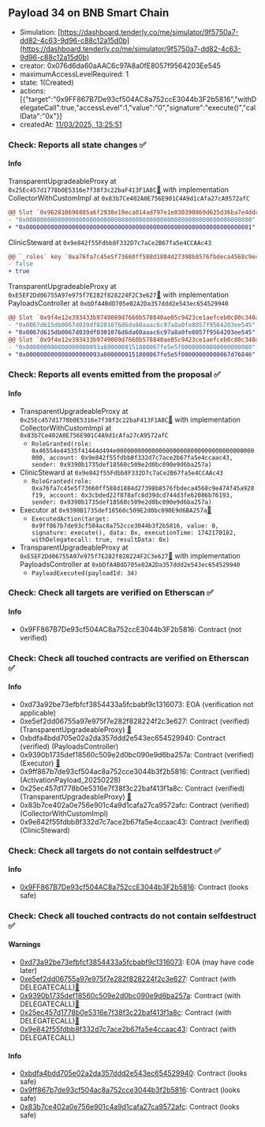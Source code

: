 ## Payload 34 on BNB Smart Chain

- Simulation: [https://dashboard.tenderly.co/me/simulator/9f5750a7-dd82-4c63-9d96-c88c12a15d0b](https://dashboard.tenderly.co/me/simulator/9f5750a7-dd82-4c63-9d96-c88c12a15d0b)
- creator: 0x076d6da60aAAC6c97A8a0fE8057f9564203Ee545
- maximumAccessLevelRequired: 1
- state: 1(Created)
- actions: [{"target":"0x9FF867B7De93cf504AC8a752ccE3044b3F2b5816","withDelegateCall":true,"accessLevel":1,"value":"0","signature":"execute()","callData":"0x"}]
- createdAt: [11/03/2025, 13:25:51](https://bscscan.com/tx/0x92f86c9c9e4449c301736514d10ca5729e7392c8772a7396989baaac8d69b3bc)

### Check: Reports all state changes :white_check_mark:

#### Info


TransparentUpgradeableProxy at `0x25Ec457d1778b0E5316e7f38f3c22baF413F1A8C`[:ghost:](https://github.com/bgd-labs/aave-address-book "AaveV3BNB.COLLECTOR") with implementation CollectorWithCustomImpl at `0x83b7Ce402A0E756E901C4A9d1cAfa27cA9572afC`
```diff
@@ Slot `0x962810696885a6f2938e19eca014ad797e1e030390869d625d36ba7e4ddc9111` @@
- "0x0000000000000000000000000000000000000000000000000000000000000000"
+ "0x0000000000000000000000000000000000000000000000000000000000000001"
```

ClinicSteward at `0x9e842f55Fdbb8F332D7c7aCe2B67fa5e4CCAAc43`
```diff
@@ `_roles` key `0xa76fa7c45e5f73660ff588d1884d27398b8576fbdeca4568c9e474f45a928f19.hasRole.0x3cbded22f878afc8d39dcd744d3fe62086b76193` @@
- false
+ true
```

TransparentUpgradeableProxy at `0xE5EF2Dd06755A97e975f7E282f828224F2C3e627`[:ghost:](https://github.com/bgd-labs/aave-address-book "GovernanceV3BNB.PAYLOADS_CONTROLLER") with implementation PayloadsController at `0xbDfA4BdD705e02A2Da357ddd2e543ec654529940`
```diff
@@ Slot `0x9f4e12e393433b9749089d7660b578840ae05c9423ce1aefceb0c80c340a21c6` @@
- "0x0067d615db0067d039df0201076d6da60aaac6c97a8a0fe8057f9564203ee545"
+ "0x0067d615db0067d039df0301076d6da60aaac6c97a8a0fe8057f9564203ee545"
@@ Slot `0x9f4e12e393433b9749089d7660b578840ae05c9423ce1aefceb0c80c340a21c7` @@
- "0x000000000000000000093a8000000151800067fe5e5f00000000000000000000"
+ "0x000000000000000000093a8000000151800067fe5e5f00000000000067d76846"
```


### Check: Reports all events emitted from the proposal :white_check_mark:

#### Info

- TransparentUpgradeableProxy at `0x25Ec457d1778b0E5316e7f38f3c22baF413F1A8C`[:ghost:](https://github.com/bgd-labs/aave-address-book "AaveV3BNB.COLLECTOR") with implementation CollectorWithCustomImpl at `0x83b7Ce402A0E756E901C4A9d1cAfa27cA9572afC`
  - `RoleGranted(role: 0x46554e44535f41444d494e000000000000000000000000000000000000000000, account: 0x9e842f55fdbb8f332d7c7ace2b67fa5e4ccaac43, sender: 0x9390b1735def18560c509e2d0bc090e9d6ba257a)`
- ClinicSteward at `0x9e842f55Fdbb8F332D7c7aCe2B67fa5e4CCAAc43`
  - `RoleGranted(role: 0xa76fa7c45e5f73660ff588d1884d27398b8576fbdeca4568c9e474f45a928f19, account: 0x3cbded22f878afc8d39dcd744d3fe62086b76193, sender: 0x9390b1735def18560c509e2d0bc090e9d6ba257a)`
- Executor at `0x9390B1735def18560c509E2d0bc090E9d6BA257a`[:ghost:](https://github.com/bgd-labs/aave-address-book "AaveV3BNB.ACL_ADMIN, GovernanceV3BNB.EXECUTOR_LVL_1")
  - `ExecutedAction(target: 0x9ff867b7de93cf504ac8a752cce3044b3f2b5816, value: 0, signature: execute(), data: 0x, executionTime: 1742170182, withDelegatecall: true, resultData: 0x)`
- TransparentUpgradeableProxy at `0xE5EF2Dd06755A97e975f7E282f828224F2C3e627`[:ghost:](https://github.com/bgd-labs/aave-address-book "GovernanceV3BNB.PAYLOADS_CONTROLLER") with implementation PayloadsController at `0xbDfA4BdD705e02A2Da357ddd2e543ec654529940`
  - `PayloadExecuted(payloadId: 34)`

### Check: Check all targets are verified on Etherscan :white_check_mark:

#### Info

- 0x9FF867B7De93cf504AC8a752ccE3044b3F2b5816: Contract (not verified) 

### Check: Check all touched contracts are verified on Etherscan :white_check_mark:

#### Info

- 0xd73a92be73efbfcf3854433a5fcbabf9c1316073: EOA (verification not applicable)
- 0xe5ef2dd06755a97e975f7e282f828224f2c3e627: Contract (verified) (TransparentUpgradeableProxy) [:ghost:](https://github.com/bgd-labs/aave-address-book "GovernanceV3BNB.PAYLOADS_CONTROLLER")
- 0xbdfa4bdd705e02a2da357ddd2e543ec654529940: Contract (verified) (PayloadsController) 
- 0x9390b1735def18560c509e2d0bc090e9d6ba257a: Contract (verified) (Executor) [:ghost:](https://github.com/bgd-labs/aave-address-book "AaveV3BNB.ACL_ADMIN, GovernanceV3BNB.EXECUTOR_LVL_1")
- 0x9ff867b7de93cf504ac8a752cce3044b3f2b5816: Contract (verified) (ActivationPayload_20250228) 
- 0x25ec457d1778b0e5316e7f38f3c22baf413f1a8c: Contract (verified) (TransparentUpgradeableProxy) [:ghost:](https://github.com/bgd-labs/aave-address-book "AaveV3BNB.COLLECTOR")
- 0x83b7ce402a0e756e901c4a9d1cafa27ca9572afc: Contract (verified) (CollectorWithCustomImpl) 
- 0x9e842f55fdbb8f332d7c7ace2b67fa5e4ccaac43: Contract (verified) (ClinicSteward) 

### Check: Check all targets do not contain selfdestruct :white_check_mark:

#### Info

- [0x9FF867B7De93cf504AC8a752ccE3044b3F2b5816](https://bscscan.com/address/0x9FF867B7De93cf504AC8a752ccE3044b3F2b5816): Contract (looks safe)

### Check: Check all touched contracts do not contain selfdestruct :white_check_mark:

#### Warnings

- [0xd73a92be73efbfcf3854433a5fcbabf9c1316073](https://bscscan.com/address/0xd73a92be73efbfcf3854433a5fcbabf9c1316073): EOA (may have code later)
- [0xe5ef2dd06755a97e975f7e282f828224f2c3e627](https://bscscan.com/address/0xe5ef2dd06755a97e975f7e282f828224f2c3e627): Contract (with DELEGATECALL)[:ghost:](https://github.com/bgd-labs/aave-address-book "GovernanceV3BNB.PAYLOADS_CONTROLLER")
- [0x9390b1735def18560c509e2d0bc090e9d6ba257a](https://bscscan.com/address/0x9390b1735def18560c509e2d0bc090e9d6ba257a): Contract (with DELEGATECALL)[:ghost:](https://github.com/bgd-labs/aave-address-book "AaveV3BNB.ACL_ADMIN, GovernanceV3BNB.EXECUTOR_LVL_1")
- [0x25ec457d1778b0e5316e7f38f3c22baf413f1a8c](https://bscscan.com/address/0x25ec457d1778b0e5316e7f38f3c22baf413f1a8c): Contract (with DELEGATECALL)[:ghost:](https://github.com/bgd-labs/aave-address-book "AaveV3BNB.COLLECTOR")
- [0x9e842f55fdbb8f332d7c7ace2b67fa5e4ccaac43](https://bscscan.com/address/0x9e842f55fdbb8f332d7c7ace2b67fa5e4ccaac43): Contract (with DELEGATECALL)

#### Info

- [0xbdfa4bdd705e02a2da357ddd2e543ec654529940](https://bscscan.com/address/0xbdfa4bdd705e02a2da357ddd2e543ec654529940): Contract (looks safe)
- [0x9ff867b7de93cf504ac8a752cce3044b3f2b5816](https://bscscan.com/address/0x9ff867b7de93cf504ac8a752cce3044b3f2b5816): Contract (looks safe)
- [0x83b7ce402a0e756e901c4a9d1cafa27ca9572afc](https://bscscan.com/address/0x83b7ce402a0e756e901c4a9d1cafa27ca9572afc): Contract (looks safe)

